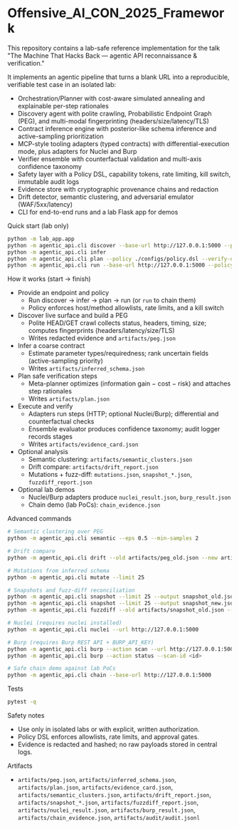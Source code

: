 # Offensive_AI_CON_2025_Framework

This repository contains a lab-safe reference implementation for the talk "The Machine That Hacks Back — agentic API reconnaissance & verification."

It implements an agentic pipeline that turns a blank URL into a reproducible, verifiable test case in an isolated lab:

- Orchestration/Planner with cost-aware simulated annealing and explainable per-step rationales
- Discovery agent with polite crawling, Probabilistic Endpoint Graph (PEG), and multi-modal fingerprinting (headers/size/latency/TLS)
- Contract inference engine with posterior-like schema inference and active-sampling prioritization
- MCP-style tooling adapters (typed contracts) with differential-execution mode, plus adapters for Nuclei and Burp
- Verifier ensemble with counterfactual validation and multi-axis confidence taxonomy
- Safety layer with a Policy DSL, capability tokens, rate limiting, kill switch, immutable audit logs
- Evidence store with cryptographic provenance chains and redaction
- Drift detector, semantic clustering, and adversarial emulator (WAF/5xx/latency)
- CLI for end-to-end runs and a lab Flask app for demos

Quick start (lab only)

```bash
python -m lab_app.app
python -m agentic_api.cli discover --base-url http://127.0.0.1:5000 --policy ./configs/policy.dsl
python -m agentic_api.cli infer
python -m agentic_api.cli plan --policy ./configs/policy.dsl --verify-only
python -m agentic_api.cli run --base-url http://127.0.0.1:5000 --policy ./configs/policy.dsl
```

How it works (start → finish)

- Provide an endpoint and policy
  - Run discover → infer → plan → run (or `run` to chain them)
  - Policy enforces host/method allowlists, rate limits, and a kill switch
- Discover live surface and build a PEG
  - Polite HEAD/GET crawl collects status, headers, timing, size; computes fingerprints (headers/latency/size/TLS)
  - Writes redacted evidence and `artifacts/peg.json`
- Infer a coarse contract
  - Estimate parameter types/requiredness; rank uncertain fields (active-sampling priority)
  - Writes `artifacts/inferred_schema.json`
- Plan safe verification steps
  - Meta-planner optimizes (information gain − cost − risk) and attaches step rationales
  - Writes `artifacts/plan.json`
- Execute and verify
  - Adapters run steps (HTTP; optional Nuclei/Burp); differential and counterfactual checks
  - Ensemble evaluator produces confidence taxonomy; audit logger records stages
  - Writes `artifacts/evidence_card.json`
- Optional analysis
  - Semantic clustering: `artifacts/semantic_clusters.json`
  - Drift compare: `artifacts/drift_report.json`
  - Mutations + fuzz-diff: `mutations.json`, `snapshot_*.json`, `fuzzdiff_report.json`
- Optional lab demos
  - Nuclei/Burp adapters produce `nuclei_result.json`, `burp_result.json`
  - Chain demo (lab PoCs): `chain_evidence.json`

Advanced commands

```bash
# Semantic clustering over PEG
python -m agentic_api.cli semantic --eps 0.5 --min-samples 2

# Drift compare
python -m agentic_api.cli drift --old artifacts/peg_old.json --new artifacts/peg.json --threshold 0.9

# Mutations from inferred schema
python -m agentic_api.cli mutate --limit 25

# Snapshots and fuzz-diff reconciliation
python -m agentic_api.cli snapshot --limit 25 --output snapshot_old.json
python -m agentic_api.cli snapshot --limit 25 --output snapshot_new.json
python -m agentic_api.cli fuzzdiff --old artifacts/snapshot_old.json --new artifacts/snapshot_new.json

# Nuclei (requires nuclei installed)
python -m agentic_api.cli nuclei --url http://127.0.0.1:5000

# Burp (requires Burp REST API + BURP_API_KEY)
python -m agentic_api.cli burp --action scan --url http://127.0.0.1:5000
python -m agentic_api.cli burp --action status --scan-id <id>

# Safe chain demo against lab PoCs
python -m agentic_api.cli chain --base-url http://127.0.0.1:5000
```

Tests

```bash
pytest -q
```

Safety notes

- Use only in isolated labs or with explicit, written authorization.
- Policy DSL enforces allowlists, rate limits, and approval gates.
- Evidence is redacted and hashed; no raw payloads stored in central logs.

Artifacts

- `artifacts/peg.json`, `artifacts/inferred_schema.json`, `artifacts/plan.json`,
  `artifacts/evidence_card.json`, `artifacts/semantic_clusters.json`, `artifacts/drift_report.json`,
  `artifacts/snapshot_*.json`, `artifacts/fuzzdiff_report.json`, `artifacts/nuclei_result.json`, `artifacts/burp_result.json`,
  `artifacts/chain_evidence.json`, `artifacts/audit/audit.jsonl`
